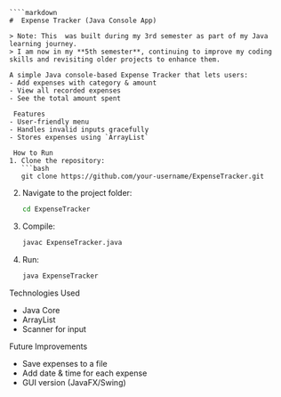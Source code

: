````
````markdown
#  Expense Tracker (Java Console App)

> Note: This  was built during my 3rd semester as part of my Java learning journey.  
> I am now in my **5th semester**, continuing to improve my coding skills and revisiting older projects to enhance them.

A simple Java console-based Expense Tracker that lets users:
- Add expenses with category & amount
- View all recorded expenses
- See the total amount spent

 Features
- User-friendly menu
- Handles invalid inputs gracefully
- Stores expenses using `ArrayList`

 How to Run
1. Clone the repository:
   ```bash
   git clone https://github.com/your-username/ExpenseTracker.git
````

2. Navigate to the project folder:

   ```bash
   cd ExpenseTracker
   ```
3. Compile:

   ```bash
   javac ExpenseTracker.java
   ```
4. Run:

   ```bash
   java ExpenseTracker
   ```

Technologies Used

* Java Core
* ArrayList
* Scanner for input

 Future Improvements

* Save expenses to a file
* Add date & time for each expense
* GUI version (JavaFX/Swing)

